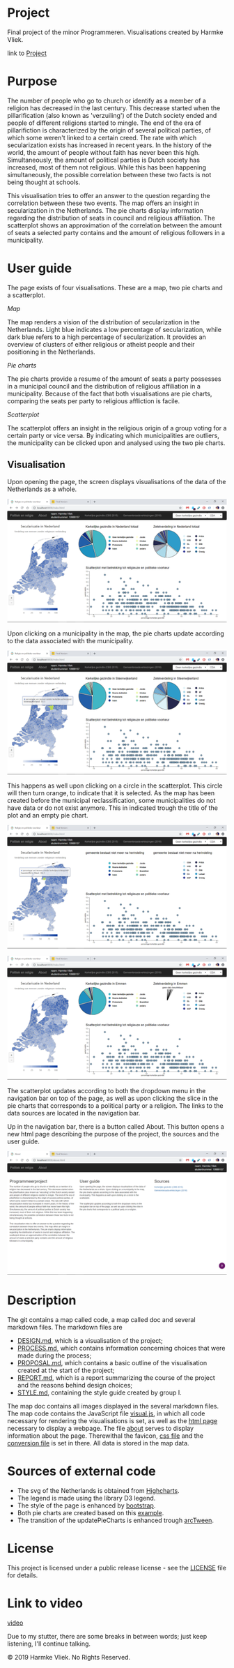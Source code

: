 # Project
Final project of the minor Programmeren. Visualisations created by Harmke Vliek.

link to [Project](https://harmkev.github.io/finalProject/code/)

# Purpose
The number of people who go to church or identify as a member of a religion has decreased in the last century. This decrease started when the pillarification (also known as 'verzuiling') of the Dutch society ended and people of different religions started to mingle. The end of the era of pillarifiction is characterized by the origin of several political parties, of which some weren't linked to a certain creed. The rate with which secularization exists has increased in recent years. In the history of the world, the amount of people without faith has never been this high. Simultaneously, the amount of political parties is Dutch society has increased, most of them not religious. While this has been happening simultaneously, the possible correlation between these two facts is not being thought at schools.

This visualisation tries to offer an answer to the question regarding the correlation between these two events. The map offers an insight in secularization in the Netherlands. The pie charts display information regarding the distribution of seats in council and religious affiliation. The scatterplot shows an approximation of the correlation between the amount of seats a selected party contains and the amount of religious followers in a municipality.

# User guide
The page exists of four visualisations. These are a map, two pie charts and a scatterplot.

*Map*

The map renders a vision of the distribution of secularization in the Netherlands. Light blue indicates a low percentage of secularization, while dark blue refers to a high percentage of secularization. It provides an overview of clusters of either religious or atheist people and their positioning in the Netherlands.

*Pie charts*

The pie charts provide a resume of the amount of seats a party possesses in a municipal council and the distribution of religious affiliation in a municipality. Because of the fact that both visualisations are pie charts, comparing the seats per party to religious affliction is facile.

*Scatterplot*

The scatterplot offers an insight in the religious origin of a group voting for a certain party or vice versa. By indicating which municipalities are outliers, the municipality can be clicked upon and analysed using the two pie charts.

## Visualisation
Upon opening the page, the screen displays visualisations of the data of the Netherlands as a whole.

![First entry](doc/screenFE.png)

Upon clicking on a municipality in the map, the pie charts update according to the data associated with the municipality.

![update](doc/screenGem.png)

This happens as well upon clicking on a circle in the scatterplot. This circle will then turn orange, to indicate that it is selected. As the map has been created before the municipal reclassification, some municipalities do not have data or do not exist anymore. This in indicated trough the title of the plot and an empty pie chart.

![Non-existent municipality](doc/ScreenGeenGem.png)

![No data](doc/screenNoData.png)

The scatterplot updates according to both the dropdown menu in the navigation bar on top of the page, as well as upon clicking the slice in the pie charts that corresponds to a political party or a religion.
The links to the data sources are located in the navigation bar.

Up in the navigation bar, there is a button called About. This button opens a new html page describing the purpose of the project, the sources and the user guide.

![About](doc/screenAbout.png)

# Description
The git contains a map called code, a map called doc and several markdown files. The markdown files are
* [DESIGN.md](DESIGN.md), which is a visualisation of the project;
* [PROCESS.md](PROCESS.md), which contains information concerning choices that were made during the process;
* [PROPOSAL.md](PROPOSAL.md), which contains a basic outline of the visualisation created at the start of the project;
* [REPORT.md](REPORT.md), which is a report summarizing the course of the project and the reasons behind design choices;
* [STYLE.md](STYLE.md), containing the style guide created by group I.

The map doc contains all images displayed in the several markdown files. The map code contains the JavaScript file [visual.js](code/visual.js), in which all code necessary for rendering the visualisations is set, as well as the [html page](code/index.html) necessary to display a webpage. The file [about](about.html) serves to display information about the page. Therewithal the favicon, [css file](code/style.css) and the [conversion file](code/CONVERT2JSON.py) is set in there. All data is stored in the map data.

# Sources of external code
* The svg of the Netherlands is obtained from [Highcharts](http://code.highcharts.com/mapdata/countries/no/no-all-all.js).
* The legend is made using the library D3 legend.
* The style of the page is enhanced by [bootstrap](https://maxcdn.bootstrapcdn.com/bootstrap/3.3.7/css/bootstrap.min.css).
* Both pie charts are created based on this [example](https://codepen.io/alexmorgan/pen/XXzpZP).
* The transition of the updatePieCharts is enhanced trough [arcTween](https://bl.ocks.org/mbostock/3916621).

# License
This project is licensed under a public release license - see the [LICENSE](LICENSE) file for details.

# Link to video
[video](https://youtu.be/Z5Nb3cq7Eic)

Due to my stutter, there are some breaks in between words; just keep listening, I'll continue talking.

© 2019 Harmke Vliek. No Rights Reserved.
